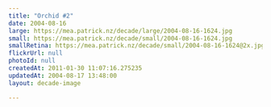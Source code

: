 ```yaml
---
title: "Orchid #2"
date: 2004-08-16
large: https://mea.patrick.nz/decade/large/2004-08-16-1624.jpg
small: https://mea.patrick.nz/decade/small/2004-08-16-1624.jpg
smallRetina: https://mea.patrick.nz/decade/small/2004-08-16-1624@2x.jpg
flickrUrl: null
photoId: null
createdAt: 2011-01-30 11:07:16.275235
updatedAt: 2004-08-17 13:48:00
layout: decade-image

---
```


